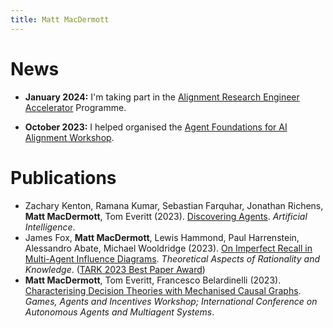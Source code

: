 ```yaml
---
title: Matt MacDermott
---
```

# News
* **January 2024:** I'm taking part in the [Alignment Research Engineer Accelerator](https://www.arena.education/) Programme.

* **October 2023:** I helped organised the [Agent Foundations for AI Alignment Workshop](agentfoundations.net).

# Publications

* Zachary Kenton, Ramana Kumar, Sebastian Farquhar, Jonathan Richens, **Matt MacDermott**, Tom Everitt (2023). [Discovering Agents](https://arxiv.org/abs/2208.08345). _Artificial Intelligence_.
* James Fox, **Matt MacDermott**, Lewis Hammond, Paul Harrenstein, Alessandro Abate, Michael Wooldridge (2023). [On Imperfect Recall in Multi-Agent Influence Diagrams](https://arxiv.org/abs/2307.05059). _Theoretical Aspects of Rationality and Knowledge_.
  ([TARK 2023 Best Paper Award](https://safeandtrustedai.org/matt-macdermott-co-authors-paper-that-wins-best-paper-award-at-tark-2023/))
* **Matt MacDermott**, Tom Everitt, Francesco Belardinelli (2023). [Characterising Decision Theories with Mechanised Causal Graphs](https://arxiv.org/abs/2307.10987). _Games, Agents and Incentives Workshop; International Conference on Autonomous Agents and Multiagent Systems_.
             
